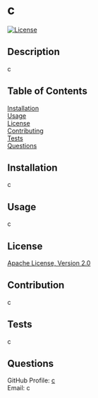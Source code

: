 
# c

[![License](https://img.shields.io/badge/License-Apache_2.0-blue.svg)](https://opensource.org/licenses/Apache-2.0)

## Description
c 

## Table of Contents
[Installation](#installation) <br >
[Usage](#usage) <br >
[License](#license) <br >
[Contributing](#Contributing) <br >
[Tests](#Tests) <br > 
[Questions](#Questions) <br >

## Installation
c

## Usage
c

## License
[Apache License, Version 2.0](https://opensource.org/license/apache-2-0/)

## Contribution
c

## Tests
c

## Questions
GitHub Profile: [c](https://github.com/c) <br >
Email: c
